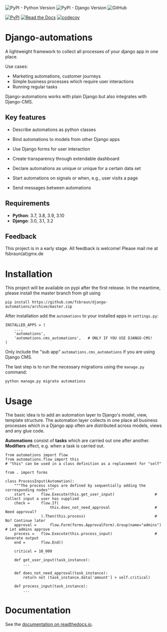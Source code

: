 ![PyPI - Python Version](https://img.shields.io/pypi/pyversions/django-automations)
![PyPI - Django Version](https://img.shields.io/pypi/djversions/django-automations)
![GitHub](https://img.shields.io/github/license/fsbraun/django-automations)

[![PyPI](https://img.shields.io/pypi/v/django-automations)](https://pypi.org/project/django-automations/)
[![Read the Docs](https://img.shields.io/readthedocs/django-automations)](https://django-automations.readthedocs.io/en/latest/)
[![codecov](https://codecov.io/gh/fsbraun/django-automations/branch/master/graph/badge.svg?token=DSA28NEFL9)](https://codecov.io/gh/fsbraun/django-automations)

# Django-automations

A lightweight framework to collect all processes of your django app in one place.

Use cases:

* Marketing automations, customer journeys
* Simple business processes which require user interactions
* Running regular tasks

Django-automations works with plain Django but also integrates with Django-CMS.

## Key features

* Describe automations as python classes

* Bind automations to models from other Django apps
  
* Use Django forms for user interaction

* Create transparency through extendable dashboard

* Declare automations as unique or unique for a certain data set
  
* Start automations on signals or when, e.g., user visits a page

* Send messages between automations

## Requirements

* **Python**: 3.7, 3.8, 3.9, 3.10
* **Django**: 3.0, 3.1, 3.2

## Feedback

This project is in a early stage. All feedback is welcome! Please mail me at fsbraun(at)gmx.de

# Installation

This project will be available on pypi after the first release. In the meantime, please install the master branch from
git using

    pip install https://github.com/fsbraun/django-automations/archive/master.zip

After installation add the `automations` to your installed apps in `settings.py`:

    INSTALLED_APPS = (
        ...,
        'automations',
        'automations.cms_automations',   # ONLY IF YOU USE DJANGO-CMS!
    )

Only include the "sub app" `automations.cms_automations` if you are using Django CMS. 

The last step is to run the necessary migrations using the `manage.py` command:

    python manage.py migrate automations


# Usage

The basic idea is to add an automation layer to Django's model, view, template structure. The automation layer collects
in one place all business processes which in a Django app often are distributed across models, views and any glue code.

**Automations** consist of **tasks** which are carried out one after another. **Modifiers** affect, e.g. when a task is
carried out.

    from automations import flow
    from automations.flow import this  
    # "this" can be used in a class definition as a replacement for "self"

    from . import forms

    class ProcessInput(Automation):
        """The process steps are defined by sequentially adding the corresponding nodes"""
        start =     flow.Execute(this.get_user_input)                  # Collect input a user has supplied
        check =     flow.If(
                        this.does_not_need_approval                    # Need approval?
                    ).Then(this.process)                               # No? Continue later
        approval =      flow.Form(forms.ApprovalForm).Group(name="admins")  # Let admins approve
        process =   flow.Execute(this.process_input)                   # Generate output
        end =       flow.End()

        critical = 10_000
    
        def get_user_input(task_instance):
            ...

        def does_not_need_approval(task_instance):
            return not (task_instance.data['amount'] > self.critical)

        def process_input(task_instance):
            ...

# Documentation

See the [documentation on readthedocs.io](https://django-automations.readthedocs.io/).